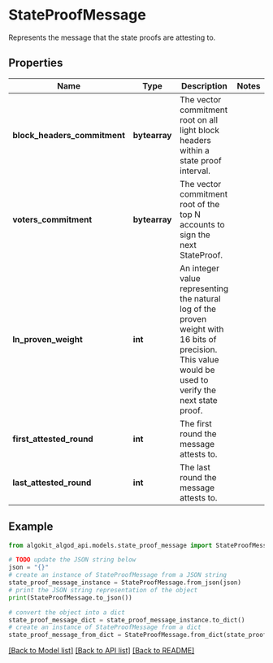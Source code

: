 # StateProofMessage

Represents the message that the state proofs are attesting to.

## Properties

Name | Type | Description | Notes
------------ | ------------- | ------------- | -------------
**block_headers_commitment** | **bytearray** | The vector commitment root on all light block headers within a state proof interval. | 
**voters_commitment** | **bytearray** | The vector commitment root of the top N accounts to sign the next StateProof. | 
**ln_proven_weight** | **int** | An integer value representing the natural log of the proven weight with 16 bits of precision. This value would be used to verify the next state proof. | 
**first_attested_round** | **int** | The first round the message attests to. | 
**last_attested_round** | **int** | The last round the message attests to. | 

## Example

```python
from algokit_algod_api.models.state_proof_message import StateProofMessage

# TODO update the JSON string below
json = "{}"
# create an instance of StateProofMessage from a JSON string
state_proof_message_instance = StateProofMessage.from_json(json)
# print the JSON string representation of the object
print(StateProofMessage.to_json())

# convert the object into a dict
state_proof_message_dict = state_proof_message_instance.to_dict()
# create an instance of StateProofMessage from a dict
state_proof_message_from_dict = StateProofMessage.from_dict(state_proof_message_dict)
```
[[Back to Model list]](../README.md#documentation-for-models) [[Back to API list]](../README.md#documentation-for-api-endpoints) [[Back to README]](../README.md)


